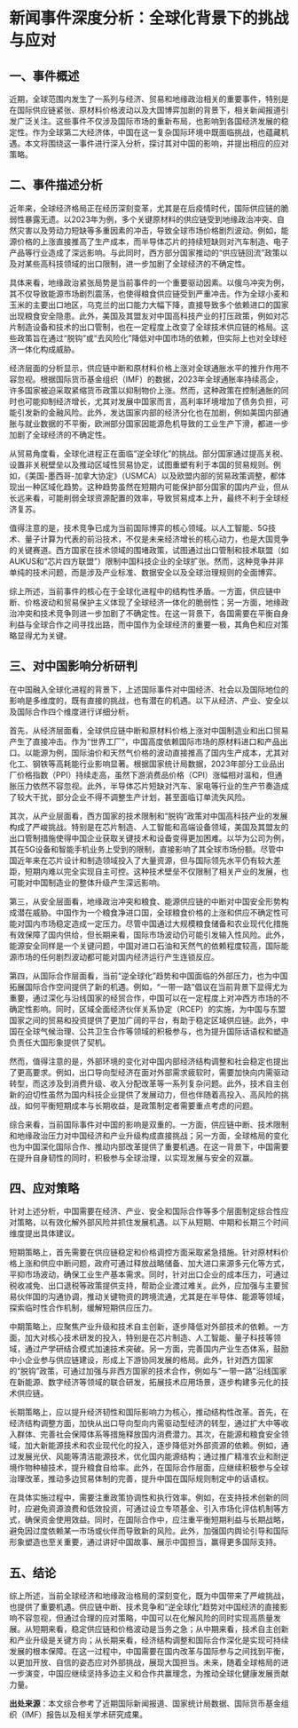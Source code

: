 # 新闻事件深度分析：全球化背景下的挑战与应对

## 一、事件概述

近期，全球范围内发生了一系列与经济、贸易和地缘政治相关的重要事件，特别是在国际供应链紧张、原材料价格波动以及大国博弈加剧的背景下，相关新闻报道引发广泛关注。这些事件不仅涉及国际市场的重新布局，也影响到各国经济发展的稳定性。作为全球第二大经济体，中国在这一复杂国际环境中既面临挑战，也蕴藏机遇。本文将围绕这一事件进行深入分析，探讨其对中国的影响，并提出相应的应对策略。

## 二、事件描述分析

近年来，全球经济格局正在经历深刻变革，尤其是在后疫情时代，国际供应链的脆弱性暴露无遗。以2023年为例，多个关键原材料的供应链受到地缘政治冲突、自然灾害以及劳动力短缺等多重因素的冲击，导致全球市场价格剧烈波动。例如，能源价格的上涨直接推高了生产成本，而半导体芯片的持续短缺则对汽车制造、电子产品等行业造成了深远影响。与此同时，西方部分国家推动的“供应链回流”政策以及对某些高科技领域的出口限制，进一步加剧了全球经济的不确定性。

具体来看，地缘政治紧张局势是当前事件的一个重要驱动因素。以俄乌冲突为例，其不仅导致能源市场剧烈震荡，也使得粮食供应链受到严重冲击。作为全球小麦和玉米的主要出口地区，乌克兰的出口能力大幅下降，直接导致多个依赖进口的国家出现粮食安全隐患。此外，美国及其盟友对中国高科技产业的打压政策，例如对芯片制造设备和技术的出口管制，也在一定程度上改变了全球技术供应链的格局。这些政策旨在通过“脱钩”或“去风险化”降低对中国市场的依赖，但实际上也对全球经济一体化构成威胁。

经济层面的分析显示，供应链中断和原材料价格上涨对全球通胀水平的推升作用不容忽视。根据国际货币基金组织（IMF）的数据，2023年全球通胀率持续高企，许多国家被迫采取紧缩货币政策以抑制物价上涨。然而，这种政策在控制通胀的同时也可能抑制经济增长，尤其对发展中国家而言，高利率环境增加了债务负担，可能引发新的金融风险。此外，发达国家内部的经济分化也在加剧，例如美国内部通胀与就业数据的不平衡，欧洲部分国家因能源危机导致的工业生产下滑，都进一步加剧了全球经济的不确定性。

从贸易角度看，全球化进程正在面临“逆全球化”的挑战。部分国家通过提高关税、设置非关税壁垒以及推动区域性贸易协定，试图重塑有利于本国的贸易规则。例如，《美国-墨西哥-加拿大协定》（USMCA）以及欧盟内部的贸易政策调整，都体现出一种区域化趋势。这种趋势虽然在短期内可能保护部分国家的国内产业，但从长远来看，可能削弱全球资源配置的效率，导致贸易成本上升，最终不利于全球经济复苏。

值得注意的是，技术竞争已成为当前国际博弈的核心领域。以人工智能、5G技术、量子计算为代表的前沿技术，不仅是未来经济增长的核心动力，也是大国竞争的关键赛道。西方国家在技术领域的围堵政策，试图通过出口管制和技术联盟（如AUKUS和“芯片四方联盟”）限制中国科技企业的全球扩张。然而，这种竞争并非单纯的技术问题，而是涉及产业标准、数据安全以及全球治理规则的全面博弈。

综上所述，当前事件的核心在于全球化进程中的结构性矛盾。一方面，供应链中断、价格波动和贸易保护主义体现了全球经济一体化的脆弱性；另一方面，地缘政治冲突和技术竞争则进一步加剧了不确定性。在这一背景下，各国需要在平衡自身利益与全球合作之间寻找出路，而中国作为全球经济的重要一极，其角色和应对策略显得尤为关键。

## 三、对中国影响分析研判

在中国融入全球化进程的背景下，上述国际事件对中国经济、社会以及国际地位的影响是多维度的，既有直接的挑战，也有潜在的机遇。以下从经济、产业、安全以及国际合作四个维度进行详细分析。

首先，从经济层面看，全球供应链中断和原材料价格上涨对中国制造业和出口贸易产生了直接冲击。作为“世界工厂”，中国高度依赖国际市场的原材料进口和产品出口。以能源为例，国际油价和天然气价格的波动直接推高了国内生产成本，尤其对化工、钢铁等高耗能行业影响显著。根据国家统计局数据，2023年部分工业品出厂价格指数（PPI）持续走高，虽然下游消费品价格（CPI）涨幅相对温和，但通胀压力依然不容忽视。此外，半导体芯片短缺对汽车、家电等行业的生产节奏造成了较大干扰，部分企业不得不调整生产计划，甚至面临订单流失风险。

其次，从产业层面看，西方国家的技术限制和“脱钩”政策对中国高科技产业的发展构成了严峻挑战。特别是在芯片制造、人工智能和高端设备领域，美国及其盟友的出口管制措施使得中国企业获取关键技术和设备变得更加困难。以华为公司为例，其在5G设备和智能手机业务上受到的限制，直接影响了其全球市场份额。尽管中国近年来在芯片设计和制造领域投入了大量资源，但与国际领先水平仍有较大差距，短期内难以完全实现自主可控。这种技术壁垒不仅限制了相关产业的发展，也可能对中国制造业的整体升级产生深远影响。

第三，从安全层面看，地缘政治冲突和粮食、能源供应链的中断对中国安全形势构成潜在威胁。中国作为一个粮食净进口国，全球粮食价格的上涨和供应不确定性可能对国内市场稳定造成一定压力。尽管中国通过大规模粮食储备和农业现代化措施有效保障了国内供给，但长期来看，国际市场波动仍可能引发输入性风险。此外，能源安全同样是一个关键问题，中国对进口石油和天然气的依赖程度较高，国际能源市场的任何剧烈波动都可能对国内经济运行产生连锁反应。

第四，从国际合作层面看，当前“逆全球化”趋势和中国面临的外部压力，也为中国拓展国际合作空间提供了新的机遇。例如，“一带一路”倡议在当前背景下显得尤为重要，通过深化与沿线国家的经贸合作，中国可以在一定程度上对冲西方市场的不确定性影响。同时，区域全面经济伙伴关系协定（RCEP）的实施，为中国与东盟国家之间的贸易和投资提供了更加广阔的平台，有助于稳定区域供应链。此外，中国在全球气候治理、公共卫生合作等领域的积极参与，也为提升国际话语权和塑造负责任大国形象提供了契机。

然而，值得注意的是，外部环境的变化对中国内部经济结构调整和社会稳定也提出了更高要求。例如，出口导向型经济在面对外部需求疲软时，需要加快向内需驱动转型，而这涉及到消费升级、收入分配改革等一系列复杂问题。此外，技术自主创新的迫切性虽然为国内科技企业提供了发展动力，但也伴随着高投入、高风险的挑战，如何平衡短期成本与长期收益，是政策制定者需要重点考虑的问题。

综合来看，当前国际事件对中国的影响是双重的。一方面，供应链中断、技术限制和地缘政治压力对中国经济和产业升级构成直接挑战；另一方面，全球格局的变化也为中国深化国际合作、推动内部改革提供了重要机遇。在这一背景下，中国需要在提升自身韧性的同时，积极参与全球治理，以实现发展与安全的双赢。

## 四、应对策略

针对上述分析，中国需要在经济、产业、安全和国际合作等多个层面制定综合性应对策略，以有效化解外部风险并抓住发展机遇。以下从短期、中期和长期三个时间维度提出具体建议。

短期策略上，首先需要在供应链稳定和价格调控方面采取紧急措施。针对原材料价格上涨和供应中断问题，政府可通过释放战略储备、加大进口来源多元化等方式，平抑市场波动，确保工业生产基本需求。同时，针对出口企业的成本压力，可通过税收减免、出口退税等政策提供支持，帮助企业渡过难关。此外，应加强与主要贸易伙伴国的沟通协调，推动关键物资的跨境流通，尤其是在半导体、能源等领域，探索临时性合作机制，缓解短期供应压力。

中期策略上，应聚焦产业升级和技术自主创新，逐步降低对外部技术的依赖。一方面，加大对核心技术研发的投入，特别是在芯片制造、人工智能、量子科技等领域，通过产学研结合模式加速技术突破。另一方面，完善国内产业生态体系，鼓励中小企业参与供应链建设，形成上下游协同发展的格局。此外，针对西方国家的“脱钩”政策，可通过加强与非西方国家的技术合作，例如与“一带一路”沿线国家在新能源、数字经济等领域的联合研发，拓展技术应用场景，逐步构建多元化的技术供应链。

长期策略上，应以提升经济韧性和国际影响力为核心，推动结构性改革。首先，在经济结构调整方面，加快从出口导向型向内需驱动型经济的转型，通过扩大中等收入群体、完善社会保障体系等措施释放国内消费潜力。其次，在能源和粮食安全领域，加大新能源技术和农业现代化的投入，逐步降低对外部资源的依赖。例如，通过发展光伏、风能等清洁能源技术，优化国内能源结构；通过推广精准农业和耐逆境作物种植技术，提升粮食自给率。此外，在国际合作层面，应继续积极参与全球治理改革，推动多边贸易体制的完善，提升中国在国际规则制定中的话语权。

在具体实施过程中，需要注重政策协调性和执行效率。例如，在支持技术创新的同时，应避免资源浪费和低效投资，可通过设立专项基金、引入市场化评估机制等方式，确保资金使用效益。同时，在国际合作中，应注重平衡短期利益与长期战略，避免因过度依赖某一市场或伙伴而导致新的风险。此外，加强国内舆论引导和国际形象塑造也至关重要，通过讲好中国故事、展示中国担当，赢得更多国际支持。

## 五、结论

综上所述，当前全球经济和地缘政治格局的深刻变化，既为中国带来了严峻挑战，也提供了重要机遇。供应链中断、技术竞争和“逆全球化”趋势对中国经济的直接影响不容忽视，但通过合理的应对策略，中国可以在化解风险的同时实现高质量发展。从短期来看，稳定供应链和价格波动是当务之急；从中期来看，技术自主创新和产业升级是关键方向；从长期来看，经济结构调整和国际合作深化是实现可持续发展的根本保障。在这一过程中，中国需要在国内改革与国际参与之间找到平衡，以更加开放、自信的姿态应对外部挑战，展现大国担当。未来，随着全球格局的进一步演变，中国应继续坚持多边主义和合作共赢理念，为推动全球化健康发展贡献力量。

**出处来源**：本文综合参考了近期国际新闻报道、国家统计局数据、国际货币基金组织（IMF）报告以及相关学术研究成果。